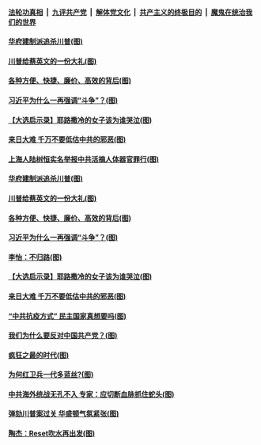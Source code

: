 ####  [法轮功真相](../../../../basic/blob/master/README.md?t=01170401) &nbsp;|&nbsp; [九评共产党](../../../../9ping.md/blob/master/README.md?t=01170401) &nbsp;|&nbsp; [解体党文化](../../../../jtdwh.md/blob/master/README.md?t=01170401)  &nbsp;|&nbsp; [共产主义的终极目的](../../../../gczydzjmd.md/blob/master/README.md?t=01170401) &nbsp;|&nbsp; [魔鬼在统治我们的世界](../../../../mgztzwmdsj.md/blob/master/README.md?t=01170401) 

#### [华府建制派追杀川普(图)](../pages/p4/959277.md?t=01170401) 

#### [川普给蔡英文的一份大礼(图)](../pages/p4/959279.md?t=01170401) 

#### [各种方便、快捷、廉价、高效的背后(图)](../pages/p4/959276.md?t=01170401) 

#### [习近平为什么一再强调“斗争”？(图)](../pages/p4/959280.md?t=01170401) 

#### [【大选启示录】耶路撒冷的女子该为谁哭泣(图)](../pages/p4/958510.md?t=01170401) 

#### [来日大难 千万不要低估中共的邪恶(图)](../pages/p4/959163.md?t=01170401) 

#### [上海人陆树恒实名举报中共活摘人体器官罪行(图)](../pages/p4/959348.md?t=01170401) 

#### [华府建制派追杀川普(图)](../pages/p4/959277.md?t=01170401) 

#### [川普给蔡英文的一份大礼(图)](../pages/p4/959279.md?t=01170401) 

#### [各种方便、快捷、廉价、高效的背后(图)](../pages/p4/959276.md?t=01170401) 

#### [习近平为什么一再强调“斗争”？(图)](../pages/p4/959280.md?t=01170401) 

#### [李怡：不归路(图)](../pages/p4/959274.md?t=01170401) 

#### [【大选启示录】耶路撒冷的女子该为谁哭泣(图)](../pages/p4/958510.md?t=01170401) 



#### [来日大难 千万不要低估中共的邪恶(图)](../pages/p4/959163.md?t=01170401) 

#### [“中共抗疫方式” 民主国家真想要吗(图)](../pages/p4/959161.md?t=01170401) 

#### [我们为什么要反对中国共产党？(图)](../pages/p4/959143.md?t=01170401) 

#### [疯狂之最的时代(图)](../pages/p4/959152.md?t=01170401) 

#### [为何红卫兵一代多蓝丝?(图)](../pages/p4/959134.md?t=01170401) 

#### [中共海外统战无孔不入 专家：应切断血脉抓住蛇头(图)](../pages/p4/959137.md?t=01170401) 




#### [弹劾川普案过关 华盛顿气氛紧张(图)](../pages/p4/959065.md?t=01170401) 

#### [陶杰：Reset吹水再出发(图)](../pages/p4/959059.md?t=01170401) 

